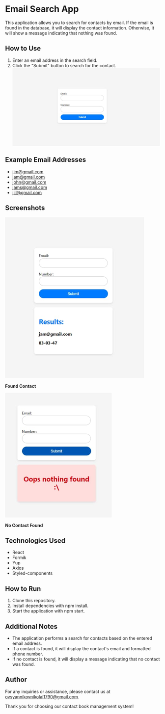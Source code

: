 # Email Search App

This application allows you to search for contacts by email. If the email is found in the database, it will display the contact information. Otherwise, it will show a message indicating that nothing was found.

 ## How to Use
1. Enter an email address in the search field.
2. Click the "Submit" button to search for the contact.
![form](./src/img/readme/form.jpg)

## Example Email Addresses
- jim@gmail.com
- jam@gmail.com
- john@gmail.com
- jams@gmail.com
- jill@gmail.com

## Screenshots
![found-contact](./src/img/readme/form-result.jpg)

**Found Contact**

![not-found-contact](./src/img/readme/form-not-found.jpg)

**No Contact Found**

## Technologies Used
- React
- Formik
- Yup
- Axios
- Styled-components

## How to Run
1. Clone this repository.
2. Install dependencies with npm install.
3. Start the application with npm start.

## Additional Notes
- The application performs a search for contacts based on the entered email address.
- If a contact is found, it will display the contact's email and formatted phone number.
- If no contact is found, it will display a message indicating that no contact was found.

## Author
For any inquiries or assistance, please contact us at [ovsyannikovnikolai1790@gmail.com](ovsyannikovnikolai1790@gmail.com).

Thank you for choosing our contact book management system!